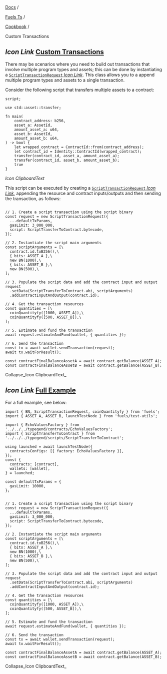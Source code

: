 [Docs](https://docs.fuel.network/) /

[Fuels Ts](https://docs.fuel.network/docs/fuels-ts/) /

[Cookbook](https://docs.fuel.network/docs/fuels-ts/cookbook/) /

Custom Transactions

## _Icon Link_ [Custom Transactions](https://docs.fuel.network/docs/fuels-ts/cookbook/custom-transactions/\#custom-transactions)

There may be scenarios where you need to build out transactions that involve multiple program types and assets; this can be done by instantiating a [`ScriptTransactionRequest` _Icon Link_](https://fuels-ts-docs-api.vercel.app/classes/_fuel_ts_account.ScriptTransactionRequest.html). This class allows you to a append multiple program types and assets to a single transaction.

Consider the following script that transfers multiple assets to a contract:

```fuel_Box fuel_Box-idXKMmm-css
script;

use std::asset::transfer;

fn main(
    contract_address: b256,
    asset_a: AssetId,
    amount_asset_a: u64,
    asset_b: AssetId,
    amount_asset_b: u64,
) -> bool {
    let wrapped_contract = ContractId::from(contract_address);
    let contract_id = Identity::ContractId(wrapped_contract);
    transfer(contract_id, asset_a, amount_asset_a);
    transfer(contract_id, asset_b, amount_asset_b);
    true
}
```

_Icon ClipboardText_

This script can be executed by creating a [`ScriptTransactionRequest` _Icon Link_](https://fuels-ts-docs-api.vercel.app/classes/_fuel_ts_account.ScriptTransactionRequest.html), appending the resource and contract inputs/outputs and then sending the transaction, as follows:

```fuel_Box fuel_Box-idXKMmm-css

// 1. Create a script transaction using the script binary
const request = new ScriptTransactionRequest({
  ...defaultTxParams,
  gasLimit: 3_000_000,
  script: ScriptTransferToContract.bytecode,
});

// 2. Instantiate the script main arguments
const scriptArguments = [\
  contract.id.toB256(),\
  { bits: ASSET_A },\
  new BN(1000),\
  { bits: ASSET_B },\
  new BN(500),\
];

// 3. Populate the script data and add the contract input and output
request
  .setData(ScriptTransferToContract.abi, scriptArguments)
  .addContractInputAndOutput(contract.id);

// 4. Get the transaction resources
const quantities = [\
  coinQuantityfy([1000, ASSET_A]),\
  coinQuantityfy([500, ASSET_B]),\
];

// 5. Estimate and fund the transaction
await request.estimateAndFund(wallet, { quantities });

// 6. Send the transaction
const tx = await wallet.sendTransaction(request);
await tx.waitForResult();

const contractFinalBalanceAssetA = await contract.getBalance(ASSET_A);
const contractFinalBalanceAssetB = await contract.getBalance(ASSET_B);
```

Collapse_Icon ClipboardText_

## _Icon Link_ [Full Example](https://docs.fuel.network/docs/fuels-ts/cookbook/custom-transactions/\#full-example)

For a full example, see below:

```fuel_Box fuel_Box-idXKMmm-css
import { BN, ScriptTransactionRequest, coinQuantityfy } from 'fuels';
import { ASSET_A, ASSET_B, launchTestNode } from 'fuels/test-utils';

import { EchoValuesFactory } from '../../../typegend/contracts/EchoValuesFactory';
import { ScriptTransferToContract } from '../../../typegend/scripts/ScriptTransferToContract';

using launched = await launchTestNode({
  contractsConfigs: [{ factory: EchoValuesFactory }],
});
const {
  contracts: [contract],
  wallets: [wallet],
} = launched;

const defaultTxParams = {
  gasLimit: 10000,
};


// 1. Create a script transaction using the script binary
const request = new ScriptTransactionRequest({
  ...defaultTxParams,
  gasLimit: 3_000_000,
  script: ScriptTransferToContract.bytecode,
});

// 2. Instantiate the script main arguments
const scriptArguments = [\
  contract.id.toB256(),\
  { bits: ASSET_A },\
  new BN(1000),\
  { bits: ASSET_B },\
  new BN(500),\
];

// 3. Populate the script data and add the contract input and output
request
  .setData(ScriptTransferToContract.abi, scriptArguments)
  .addContractInputAndOutput(contract.id);

// 4. Get the transaction resources
const quantities = [\
  coinQuantityfy([1000, ASSET_A]),\
  coinQuantityfy([500, ASSET_B]),\
];

// 5. Estimate and fund the transaction
await request.estimateAndFund(wallet, { quantities });

// 6. Send the transaction
const tx = await wallet.sendTransaction(request);
await tx.waitForResult();

const contractFinalBalanceAssetA = await contract.getBalance(ASSET_A);
const contractFinalBalanceAssetB = await contract.getBalance(ASSET_B);

```

Collapse_Icon ClipboardText_